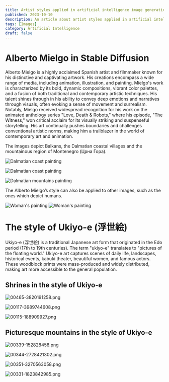 ```yaml
---
title: Artist styles applied in artificial intelligence image generation
published: 2023-10-10
description: An article about artist styles applied in artificial intelligence image generation
tags: [Images]
category: Artificial Intelligence
draft: false
---
```


# Alberto Mielgo in Stable Diffusion

Alberto Mielgo is a highly acclaimed Spanish artist and filmmaker known for his distinctive and captivating artwork. His creations encompass a wide range of media, including animation, illustration, and painting. Mielgo's work is characterized by its bold, dynamic compositions, vibrant color palettes, and a fusion of both traditional and contemporary artistic techniques. His talent shines through in his ability to convey deep emotions and narratives through visuals, often evoking a sense of movement and surrealism. Notably, Mielgo received widespread recognition for his work on the animated anthology series "Love, Death & Robots," where his episode, "The Witness," won critical acclaim for its visually striking and suspenseful storytelling. His art continually pushes boundaries and challenges conventional artistic norms, making him a trailblazer in the world of contemporary art and animation.

The images depict Balkans, the Dalmatian coastal villages and the mountainous region of Montenegro (Црна Гора).

![Dalmatian coast painting](./Untitled-5.png)

![Dalmatian coast painting](./Untitled-4.png)

![Dalmatian mountains painting](./Untitled-3.png)

The Alberto Mielgo’s style can also be applied to other images, such as the ones which depict humans.

![Woman's painting](./Untitled-2.png)
![Woman's painting](./Untitled-1.png)

# The style of Ukiyo-e (浮世絵)

Ukiyo-e (浮世絵) is a traditional Japanese art form that originated in the Edo period (17th to 19th centuries). The term "ukiyo-e" translates to "pictures of the floating world." Ukiyo-e art captures scenes of daily life, landscapes, historical events, kabuki theater, beautiful women, and famous actors. These woodblock prints were mass-produced and widely distributed, making art more accessible to the general population.

## Shrines in the style of Ukiyo-e

![00465-3820191258.png](./00465-3820191258.png)

![00117-3989744608.png](./00117-3989744608.png)

![00115-188909927.png](./00115-188909927.png)

## Picturesque mountains in the style of Ukiyo-e

![00339-152828458.png](./00339-152828458.png)

![00344-2728421302.png](./00344-2728421302.png)

![00351-3270563058.png](./00351-3270563058.png)

![00331-1823842985.png](./00331-1823842985.png)
